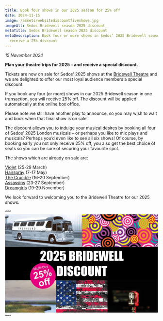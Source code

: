 ```yaml
---
title: Book four shows in our 2025 season for 25% off
date: 2024-11-15
image: /assets/websitediscountfiveshows.jpg
imageAlt: Sedos Bridewell season 2025 discount
metaTitle: Sedos Bridewell season 2025 discount
metaDescription: Book four or more shows in Sedos’ 2025 Bridewell season and
  receive a 25% discount
---
```

*15 November 2024*

**Plan your theatre trips for 2025 – and receive a special discount.**

Tickets are now on sale for Sedos’ 2025 shows at the [Bridewell Theatre](https://www.sedos.co.uk/venues/bridewell) and we are delighted to offer our most loyal audience members a special discount. 

If you book any four (or more) shows in our 2025 Bridewell season in one transaction, you will receive 25% off. The discount will be applied automatically at the online box office. 

Please note we still have another play to announce, so you may wish to wait and book when that final show is on sale. 

The discount allows you to indulge your musical desires by booking all four of Sedos’ 2025 London musicals – or perhaps you like to mix plays and musicals? Perhaps you’d even like to see all six shows! Of course, by booking early you not only receive 25% off, you also get the best choice of seats so you can be sure of securing your favourite spot. 

The shows which are already on sale are:

[Violet](https://www.sedos.co.uk/shows/2025-violet) (25-29 March)\
[Hairspray](https://www.sedos.co.uk/shows/2025-hairspray-the-broadway-musical) (7-17 May)\
[The Crucible](https://www.sedos.co.uk/shows/2025-the-crucible) (16-20 September)\
[Assassins](https://www.sedos.co.uk/shows/2025-assassins) (23-27 September)\
[Dreamgirls](https://www.sedos.co.uk/shows/2025-dreamgirls) (19-29 November)

We look forward to welcoming you to the Bridewell Theatre for our 2025 shows.

^^^
![Sedos Bridewell season 2025 discount](/assets/websitediscountfiveshows.jpg)
^^^